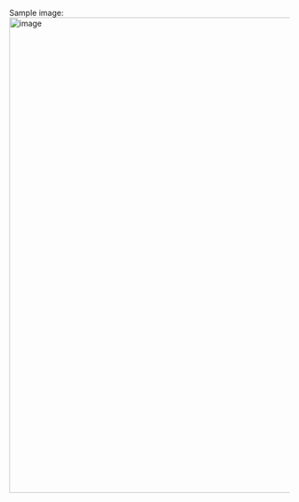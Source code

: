 Sample image: 
<img width="856" alt="image" src="https://github.com/user-attachments/assets/3839e58c-7639-4861-8afc-b2ab2bedcf42" />
